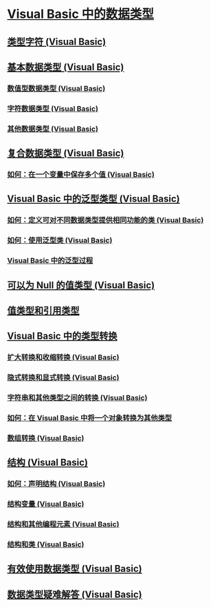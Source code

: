 # [Visual Basic 中的数据类型](index.md)
## [类型字符 (Visual Basic)](type-characters.md)
## [基本数据类型 (Visual Basic)](elementary-data-types.md)
### [数值型数据类型 (Visual Basic)](numeric-data-types.md)
### [字符数据类型 (Visual Basic)](character-data-types.md)
### [其他数据类型 (Visual Basic)](miscellaneous-data-types.md)
## [复合数据类型 (Visual Basic)](composite-data-types.md)
### [如何：在一个变量中保存多个值 (Visual Basic)](how-to-hold-more-than-one-value-in-a-variable.md)
## [Visual Basic 中的泛型类型 (Visual Basic)](generic-types.md)
### [如何：定义可对不同数据类型提供相同功能的类 (Visual Basic)](how-to-define-a-class-that-can-provide-identical-functionality.md)
### [如何：使用泛型类 (Visual Basic)](how-to-use-a-generic-class.md)
### [Visual Basic 中的泛型过程](generic-procedures.md)
## [可以为 Null 的值类型 (Visual Basic)](nullable-value-types.md)
## [值类型和引用类型](value-types-and-reference-types.md)
## [Visual Basic 中的类型转换](type-conversions.md)
### [扩大转换和收缩转换 (Visual Basic)](widening-and-narrowing-conversions.md)
### [隐式转换和显式转换 (Visual Basic)](implicit-and-explicit-conversions.md)
### [字符串和其他类型之间的转换 (Visual Basic)](conversions-between-strings-and-other-types.md)
### [如何：在 Visual Basic 中将一个对象转换为其他类型](how-to-convert-an-object-to-another-type.md)
### [数组转换 (Visual Basic)](array-conversions.md)
## [结构 (Visual Basic)](structures.md)
### [如何：声明结构 (Visual Basic)](how-to-declare-a-structure.md)
### [结构变量 (Visual Basic)](structure-variables.md)
### [结构和其他编程元素 (Visual Basic)](structures-and-other-programming-elements.md)
### [结构和类 (Visual Basic)](structures-and-classes.md)
## [有效使用数据类型 (Visual Basic)](efficient-use-of-data-types.md)
## [数据类型疑难解答 (Visual Basic)](troubleshooting-data-types.md)
